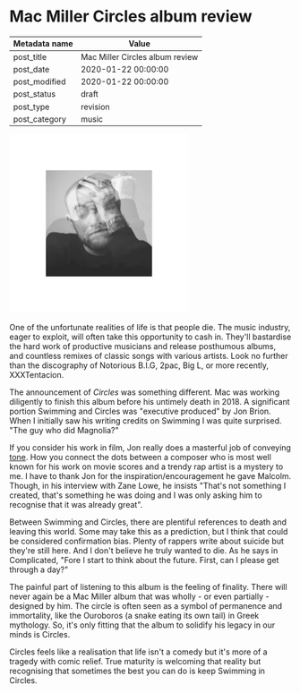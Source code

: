 # Mac Miller Circles album review

| Metadata name | Value                           |
| ------------- | ------------------------------- |
| post_title | Mac Miller Circles album review |
| post_date | 2020-01-22 00:00:00 |
| post_modified | 2020-01-22 00:00:00 |
| post_status | draft |
| post_type | revision |
| post_category | music |

![Circles album cover](/blog-posts/images/circles.png)

One of the unfortunate realities of life is that people die. The music industry,
eager to exploit, will often take this opportunity to cash in. They'll
bastardise the hard work of productive musicians and release
posthumous albums, and countless remixes of classic songs with various artists.
Look no further than the discography of Notorious B.I.G, 2pac, Big L, or more recently, XXXTentacion.

The announcement of _Circles_ was something different. Mac was working diligently
to finish this album before his untimely death in 2018. A significant portion Swimming
and Circles was "executive produced" by Jon Brion. When I initially saw his writing
credits on Swimming I was quite surprised. "The guy who did Magnolia?"

If you consider his work in film, Jon really does a masterful job of
conveying [tone](https://youtu.be/OftqMORxGCE?list=TLPQMjEwMTIwMjAAvHm6l06TAg&t=96). How you
connect the dots between a composer who is most well known for his work on movie scores and a trendy
rap artist is a mystery to me. I have to thank Jon for the inspiration/encouragement he gave Malcolm.
Though, in his interview with Zane Lowe, he insists "That's not something I created, that's something
he was doing and I was only asking him to recognise that it was already great".

Between Swimming and Circles, there are plentiful references to death and leaving this world.
Some may take this as a prediction, but I think that could be considered confirmation bias. Plenty
of rappers write about suicide but they're still here. And I don't believe he truly wanted to die.
As he says in Complicated, "Fore I start to think about the future. First, can I please get through a day?"

The painful part of listening to this album is the feeling of finality.
There will never again be a Mac Miller album that was wholly - or even
partially - designed by him.
The circle is often seen as a symbol of permanence and immortality, like
the Ouroboros (a snake eating its own tail) in Greek mythology. So, it's only
fitting that the album to solidify his legacy in our minds is Circles.

Circles feels like a realisation that life isn't a comedy but it's more
of a tragedy with comic relief. True maturity is welcoming that reality
but recognising that sometimes the best you can do is keep Swimming in Circles.
